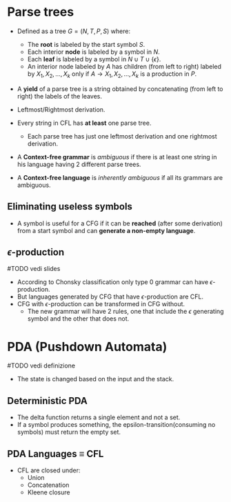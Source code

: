 # Parse trees
- Defined as a tree $G = (N, T, P, S)$ where:
	- The **root** is labeled by the start symbol $S$.
	- Each interior **node** is labeled by a symbol in $N$.
	- Each **leaf** is labeled by a symbol in $N \cup T \cup \{ \epsilon \}$.
	- An interior node labeled by $A$ has children (from left to right) labeled by $X_1, X_2, ..., X_k$ only if $A \rightarrow X_1, X_2, ..., X_k$ is a production in $P$.
- A **yield** of a parse tree is a string obtained by concatenating (from left to right) the labels of the leaves.
- Leftmost/Rightmost derivation.

- Every string in CFL has **at least** one parse tree.
	- Each parse tree has just one leftmost derivation and one rightmost derivation.
- A **Context-free grammar** is *ambiguous* if there is at least one string in his language having 2 different parse trees.
- A **Context-free language** is *inherently ambiguous* if all its grammars are ambiguous.  

## Eliminating useless symbols
- A symbol is useful for a CFG if it can be **reached** (after some derivation) from a start symbol and can **generate a non-empty language**.

## $\epsilon$-production
#TODO vedi slides
- According to Chonsky classification only type 0 grammar can have $\epsilon$-production.
- But languages generated by CFG that have $\epsilon$-production are CFL.
- CFG with $\epsilon$-production can be transformed in CFG without.
	- The new grammar will have 2 rules, one that include the $\epsilon$ generating symbol and the other that does not.

# PDA (Pushdown Automata)
#TODO vedi definizione

- The state is changed based on the input and the stack.

## Deterministic PDA
- The delta function returns a single element and not a set.
- If a symbol produces something, the epsilon-transition(consuming no symbols) must return the empty set.

## PDA Languages $\equiv$ CFL  
- CFL are closed under:
	- Union
	- Concatenation
	- Kleene closure